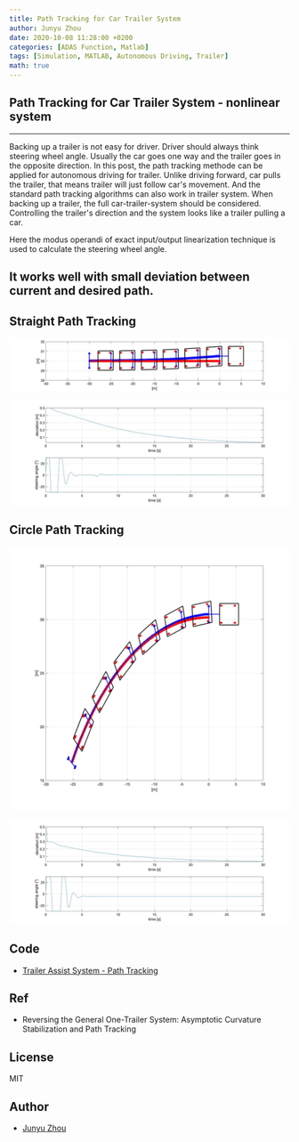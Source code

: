 ```yaml
---
title: Path Tracking for Car Trailer System
author: Junyu Zhou
date: 2020-10-08 11:28:00 +0200
categories: [ADAS Function, Matlab]
tags: [Simulation, MATLAB, Autonomous Driving, Trailer]
math: true
---
```



## Path Tracking for Car Trailer System - nonlinear system

---
Backing up a trailer is not easy for driver. Driver should always think steering wheel angle.
Usually the car goes one way and the trailer goes in the opposite direction.
In this post, the path tracking methode can be applied for autonomous driving for trailer.
Unlike driving forward, car pulls the trailer, that means trailer will just follow car's movement.
And the standard path tracking algorithms can also work in trailer system.
When backing up a trailer, the full car-trailer-system should be considered.
Controlling the trailer's direction and the system looks like a trailer pulling a car.


Here the modus operandi of exact input/output linearization technique is used to calculate the steering wheel angle.

It works well with small deviation between current and desired path.
---

## Straight Path Tracking
![2](/Animation/PathTracking/Demo_Straight.jpg)

![2](/Animation/PathTracking/Deviation_Straight.jpg)


## Circle Path Tracking
![2](/Animation/PathTracking/Demo_Circle.jpg)

![2](/Animation/PathTracking/Deviation_Circle.jpg)


## Code
- [Trailer Assist System - Path Tracking](https://github.com/jingtian123qwe/ADAS_Functions_MATLAB/tree/master/PathTracking)


## Ref

- Reversing the General One-Trailer System: Asymptotic Curvature Stabilization and Path Tracking

## License

MIT

## Author

- [Junyu Zhou](https://github.com/jingtian123qwe/)
	
